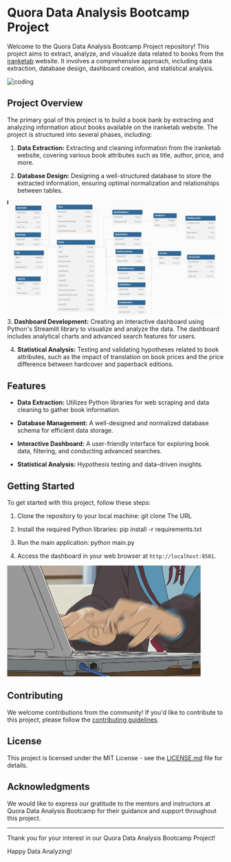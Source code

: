 # Quora Data Analysis Bootcamp Project

Welcome to the Quora Data Analysis Bootcamp Project repository! This project aims to extract, analyze, and visualize data related to books from the  [iranketab](https://www.iranketab.ir/) website. It involves a comprehensive approach, including data extraction, database design, dashboard creation, and statistical analysis.

![coding](files/giphy.gif)
## Project Overview

The primary goal of this project is to build a book bank by extracting and analyzing information about books available on the iranketab website. The project is structured into several phases, including:

1. **Data Extraction:** Extracting and cleaning information from the iranketab website, covering various book attributes such as title, author, price, and more.

2. **Database Design:** Designing a well-structured database to store the extracted information, ensuring optimal normalization and relationships between tables.

![Database Design](files/sql.jpg)
3. **Dashboard Development:** Creating an interactive dashboard using Python's Streamlit library to visualize and analyze the data. The dashboard includes analytical charts and advanced search features for users.

4. **Statistical Analysis:** Testing and validating hypotheses related to book attributes, such as the impact of translation on book prices and the price difference between hardcover and paperback editions.

## Features

- **Data Extraction:** Utilizes Python libraries for web scraping and data cleaning to gather book information.

- **Database Management:** A well-designed and normalized database schema for efficient data storage.

- **Interactive Dashboard:** A user-friendly interface for exploring book data, filtering, and conducting advanced searches.

- **Statistical Analysis:** Hypothesis testing and data-driven insights.

## Getting Started

To get started with this project, follow these steps:

1. Clone the repository to your local machine:
git clone The URL


2. Install the required Python libraries:
pip install -r requirements.txt


3. Run the main application:
python main.py


4. Access the dashboard in your web browser at `http://localhost:8501`.

![coding](files/3AyY.gif)

## Contributing

We welcome contributions from the community! If you'd like to contribute to this project, please follow the [contributing guidelines](CONTRIBUTING.md).

## License

This project is licensed under the MIT License - see the [LICENSE.md](LICENSE.md) file for details.

## Acknowledgments

We would like to express our gratitude to the mentors and instructors at Quora Data Analysis Bootcamp for their guidance and support throughout this project.

---

Thank you for your interest in our Quora Data Analysis Bootcamp Project! 

Happy Data Analyzing!


